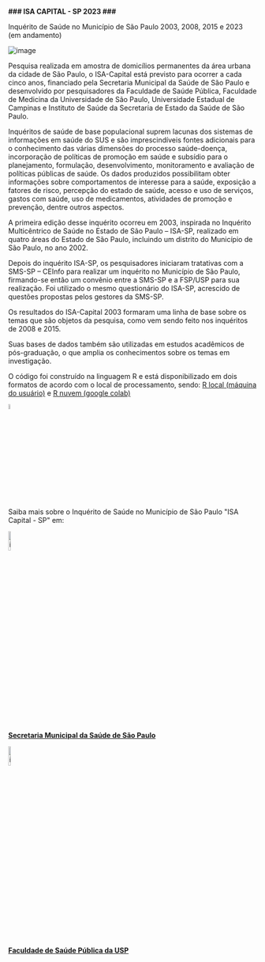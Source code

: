 **### ISA CAPITAL - SP 2023 ###**

Inquérito de Saúde no Município de São Paulo 2003, 2008, 2015 e 2023 (em andamento)

![image](https://github.com/user-attachments/assets/81ed77b3-0a6f-4e15-bca2-62cd86cd0458)

Pesquisa realizada em amostra de domicílios permanentes da área urbana da cidade de São Paulo, o ISA-Capital está previsto para ocorrer a cada cinco anos, financiado pela Secretaria Municipal da Saúde de São Paulo e desenvolvido por pesquisadores da Faculdade de Saúde Pública, Faculdade de Medicina da Universidade de São Paulo, Universidade Estadual de Campinas e Instituto de Saúde da Secretaria de Estado da Saúde de São Paulo.

Inquéritos de saúde de base populacional suprem lacunas dos sistemas de informações em saúde do SUS e são imprescindíveis fontes adicionais para o conhecimento das várias dimensões do processo saúde-doença, incorporação de políticas de promoção em saúde e subsídio para o planejamento, formulação, desenvolvimento, monitoramento e avaliação de políticas públicas de saúde. Os dados produzidos possibilitam obter informações sobre comportamentos de interesse para a saúde, exposição a fatores de risco, percepção do estado de saúde, acesso e uso de serviços, gastos com saúde, uso de medicamentos, atividades de promoção e prevenção, dentre outros aspectos.

A primeira edição desse inquérito ocorreu em 2003, inspirada no Inquérito Multicêntrico de Saúde no Estado de São Paulo – ISA-SP, realizado em quatro áreas do Estado de São Paulo, incluindo um distrito do Município de São Paulo, no ano 2002.

Depois do inquérito ISA-SP, os pesquisadores iniciaram tratativas com a SMS-SP – CEInfo para realizar um inquérito no Município de São Paulo, firmando-se então um convênio entre a SMS-SP e a FSP/USP para sua realização. Foi utilizado o mesmo questionário do ISA-SP, acrescido de questões propostas pelos gestores da SMS-SP.

Os resultados do ISA-Capital 2003 formaram uma linha de base sobre os temas que são objetos da pesquisa, como vem sendo feito nos inquéritos de 2008 e 2015.

Suas bases de dados também são utilizadas em estudos acadêmicos de pós-graduação, o que amplia os conhecimentos sobre os temas em investigação.

O código foi construído na linguagem R e está disponibilizado em dois formatos de acordo com o local de processamento, sendo: <a href="https://github.com/gisa-ceinfo-sms-sp/isacapitalsp/blob/main/codigo-base-sms-sp.r">R local (máquina do usuário)</a> e <a href="https://github.com/gisa-ceinfo-sms-sp/isacapitalsp/blob/main/ISA_CAPITAL_2023.ipynb">R nuvem (google colab)</a>

<img width="5%" alt="image" src="https://github.com/user-attachments/assets/c773c64e-4433-4803-aba9-fc02ff2b0025" />


Saiba mais sobre o Inquérito de Saúde no Município de São Paulo "ISA Capital - SP" em:

<img src="https://github.com/user-attachments/assets/7b248db0-c0aa-4219-a050-8ba6f8f06fd6" alt="image" style="width:10%;">

**[Secretaria Municipal da Saúde de São Paulo](https://capital.sp.gov.br/web/saude/epidemiologia_e_informacao/isacapitalsp)**

<img src="https://github.com/user-attachments/assets/8bf2052c-a92b-4139-a0c1-67cdbcc41a70" alt="image" style="width:10%;">

**[Faculdade de Saúde Pública da USP](https://www.fsp.usp.br/isa-capital/apresentacao/)**
